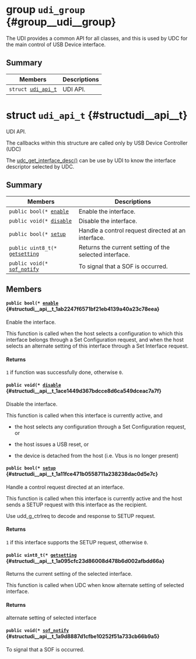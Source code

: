 # group `udi_group` {#group__udi__group}

The UDI provides a common API for all classes, and this is used by UDC for the main control of USB Device interface.

## Summary

 Members                        | Descriptions                                
--------------------------------|---------------------------------------------
`struct `[`udi_api_t`](#structudi__api__t) | UDI API.

# struct `udi_api_t` {#structudi__api__t}

UDI API.

The callbacks within this structure are called only by USB Device Controller (UDC)

The [udc_get_interface_desc()](.build/docs/internals_undefined.md#group__udc__group__interne_1gadb2a0f5ad1e834d4d7e7777f901d64d2) can be use by UDI to know the interface descriptor selected by UDC.

## Summary

 Members                        | Descriptions                                
--------------------------------|---------------------------------------------
`public bool(* `[`enable`](#structudi__api__t_1ab2247f6571bf21eb4139a40a23c78eea) | Enable the interface.
`public void(* `[`disable`](#structudi__api__t_1ace1449d367bdcce8d6ca549dceac7a7f) | Disable the interface.
`public bool(* `[`setup`](#structudi__api__t_1a11fce471b0558711a238238dac0d5e7c) | Handle a control request directed at an interface.
`public uint8_t(* `[`getsetting`](#structudi__api__t_1a095cfc23d86008d478b6d002afbdd66a) | Returns the current setting of the selected interface.
`public void(* `[`sof_notify`](#structudi__api__t_1a9d8887d1cfbe10252f51a733cb66b9a5) | To signal that a SOF is occurred.

## Members

#### `public bool(* `[`enable`](#structudi__api__t_1ab2247f6571bf21eb4139a40a23c78eea) {#structudi__api__t_1ab2247f6571bf21eb4139a40a23c78eea}

Enable the interface.

This function is called when the host selects a configuration to which this interface belongs through a Set Configuration request, and when the host selects an alternate setting of this interface through a Set Interface request.

#### Returns
`1` if function was successfully done, otherwise `0`.

#### `public void(* `[`disable`](#structudi__api__t_1ace1449d367bdcce8d6ca549dceac7a7f) {#structudi__api__t_1ace1449d367bdcce8d6ca549dceac7a7f}

Disable the interface.

This function is called when this interface is currently active, and

* the host selects any configuration through a Set Configuration request, or

* the host issues a USB reset, or

* the device is detached from the host (i.e. Vbus is no longer present)

#### `public bool(* `[`setup`](#structudi__api__t_1a11fce471b0558711a238238dac0d5e7c) {#structudi__api__t_1a11fce471b0558711a238238dac0d5e7c}

Handle a control request directed at an interface.

This function is called when this interface is currently active and the host sends a SETUP request with this interface as the recipient.

Use udd_g_ctrlreq to decode and response to SETUP request.

#### Returns
`1` if this interface supports the SETUP request, otherwise `0`.

#### `public uint8_t(* `[`getsetting`](#structudi__api__t_1a095cfc23d86008d478b6d002afbdd66a) {#structudi__api__t_1a095cfc23d86008d478b6d002afbdd66a}

Returns the current setting of the selected interface.

This function is called when UDC when know alternate setting of selected interface.

#### Returns
alternate setting of selected interface

#### `public void(* `[`sof_notify`](#structudi__api__t_1a9d8887d1cfbe10252f51a733cb66b9a5) {#structudi__api__t_1a9d8887d1cfbe10252f51a733cb66b9a5}

To signal that a SOF is occurred.

